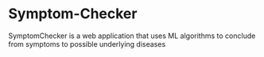 # Symptom-Checker
SymptomChecker is a web application that uses ML algorithms to conclude from symptoms to possible underlying diseases
